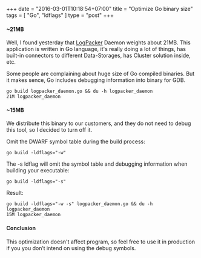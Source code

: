 +++
date = "2016-03-01T10:18:54+07:00"
title = "Optimize Go binary size"
tags = [ "Go", "ldflags" ]
type = "post"
+++

#### ~21MB

Well, I found yesterday that [LogPacker](https://logpacker.com) Daemon weights about 21MB. This application is written in Go language, it's really doing a lot of things, has built-in connectors to different Data-Storages, has Cluster solution inside, etc.

Some people are complaining about huge size of Go compiled binaries. But it makes sence, Go includes debugging information into binary for GDB.

```
go build logpacker_daemon.go && du -h logpacker_daemon
21M	logpacker_daemon
```

#### ~15MB

We distribute this binary to our customers, and they do not need to debug this tool, so I decided to turn off it.

Omit the DWARF symbol table during the build process:

```
go build -ldflags="-w"
```

The -s ldflag will omit the symbol table and debugging information when building your executable:

```
go build -ldflags="-s"
```

Result:
```
go build -ldflags="-w -s" logpacker_daemon.go && du -h logpacker_daemon
15M	logpacker_daemon
```

#### Conclusion

This optimization doesn't affect program, so feel free to use it in production if you you don’t intend on using the debug symbols.
